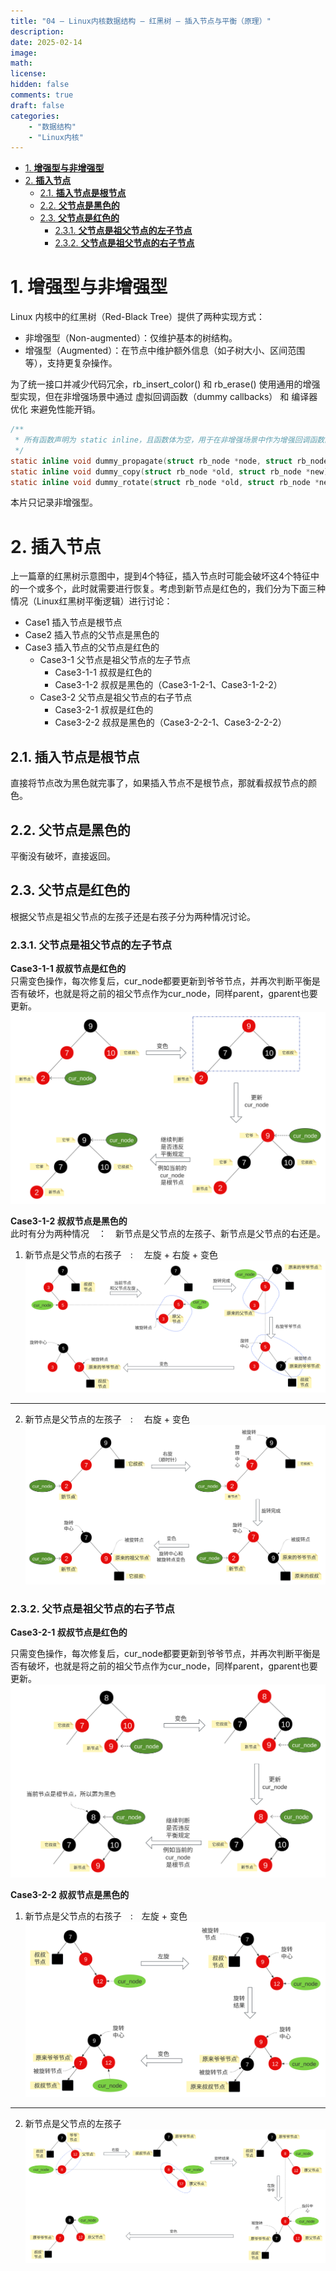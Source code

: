 ```yaml
---
title: "04 — Linux内核数据结构 — 红黑树 — 插入节点与平衡（原理）"
description: 
date: 2025-02-14
image: 
math: 
license: 
hidden: false
comments: true
draft: false
categories:
    - "数据结构"
    - "Linux内核"
---
```


- [1. **增强型与非增强型**](#1-增强型与非增强型)
- [2. **插入节点**](#2-插入节点)
  - [2.1. **插入节点是根节点**](#21-插入节点是根节点)
  - [2.2. **父节点是黑色的**](#22-父节点是黑色的)
  - [2.3. **父节点是红色的**](#23-父节点是红色的)
    - [2.3.1. **父节点是祖父节点的左子节点**](#231-父节点是祖父节点的左子节点)
    - [2.3.2. **父节点是祖父节点的右子节点**](#232-父节点是祖父节点的右子节点)


# 1. **增强型与非增强型**
Linux 内核中的红黑树（Red-Black Tree）提供了两种实现方式：
- 非增强型（Non-augmented）：仅维护基本的树结构。
- 增强型（Augmented）：在节点中维护额外信息（如子树大小、区间范围等），支持更复杂操作。

为了统一接口并减少代码冗余，rb_insert_color() 和 rb_erase() 使用通用的增强型实现，但在非增强场景中通过 虚拟回调函数（dummy callbacks） 和 编译器优化 来避免性能开销。
```c
/**
 * 所有函数声明为 static inline，且函数体为空，用于在非增强场景中作为增强回调函数的占位符。
 */
static inline void dummy_propagate(struct rb_node *node, struct rb_node *stop) {}
static inline void dummy_copy(struct rb_node *old, struct rb_node *new) {}
static inline void dummy_rotate(struct rb_node *old, struct rb_node *new) {}
```
本片只记录非增强型。


# 2. **插入节点**
上一篇章的红黑树示意图中，提到4个特征，插入节点时可能会破坏这4个特征中的一个或多个，此时就需要进行恢复。考虑到新节点是红色的，我们分为下面三种情况（Linux红黑树平衡逻辑）进行讨论： 

- Case1  插入节点是根节点    
- Case2  插入节点的父节点是黑色的   
- Case3  插入节点的父节点是红色的   
  - Case3-1 父节点是祖父节点的左子节点   
    - Case3-1-1 叔叔是红色的   
    - Case3-1-2 叔叔是黑色的（Case3-1-2-1、Case3-1-2-2）   
  - Case3-2 父节点是祖父节点的右子节点   
    - Case3-2-1 叔叔是红色的  
    - Case3-2-2 叔叔是黑色的（Case3-2-2-1、Case3-2-2-2）  


##  2.1. **插入节点是根节点**
直接将节点改为黑色就完事了，如果插入节点不是根节点，那就看叔叔节点的颜色。  
##  2.2. **父节点是黑色的**  
平衡没有破坏，直接返回。   

## 2.3. **父节点是红色的**
根据父节点是祖父节点的左孩子还是右孩子分为两种情况讨论。   

### 2.3.1. **父节点是祖父节点的左子节点**

**Case3-1-1  叔叔节点是红色的**       
只需变色操作，每次修复后，cur_node都要更新到爷爷节点，并再次判断平衡是否有破坏，也就是将之前的祖父节点作为cur_node，同样parent，gparent也要更新。 
![](Case3-1-1.svg)  

**Case3-1-2  叔叔节点是黑色的**    
此时有分为两种情况&emsp;：&emsp;新节点是父节点的左孩子、新节点是父节点的右还是。    

1. 新节点是父节点的右孩子&emsp;:&emsp; 左旋 + 右旋 + 变色      
![](Case3-1-2-1.svg)    

-----------
2. 新节点是父节点的左孩子&emsp;:&emsp; 右旋 + 变色       
![](Case3-1-2-2.svg)


### 2.3.2. **父节点是祖父节点的右子节点**

**Case3-2-1  叔叔节点是红色的**     

只需变色操作，每次修复后，cur_node都要更新到爷爷节点，并再次判断平衡是否有破坏，也就是将之前的祖父节点作为cur_node，同样parent，gparent也要更新。 
![](Case3-2-1.svg)   


**Case3-2-2  叔叔节点是黑色的**

1. 新节点是父节点的右孩子&emsp;:&emsp;左旋 + 变色
![](Case3-2-2-1.svg)

------
2. 新节点是父节点的左孩子
![](Case3-2-2-2.svg)












